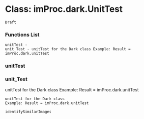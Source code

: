 # Class: imProc.dark.UnitTest



    
    Draft  
      

### Functions List

    unitTest - 
    unit_Test - unitTest for the Dark class Example: Result = imProc.dark.unitTest

### unitTest




    


### unit_Test

unitTest for the Dark class Example: Result = imProc.dark.unitTest


    
    unitTest for the Dark class  
    Example: Result = imProc.dark.unitTest  
      
    identifySimilarImages  


